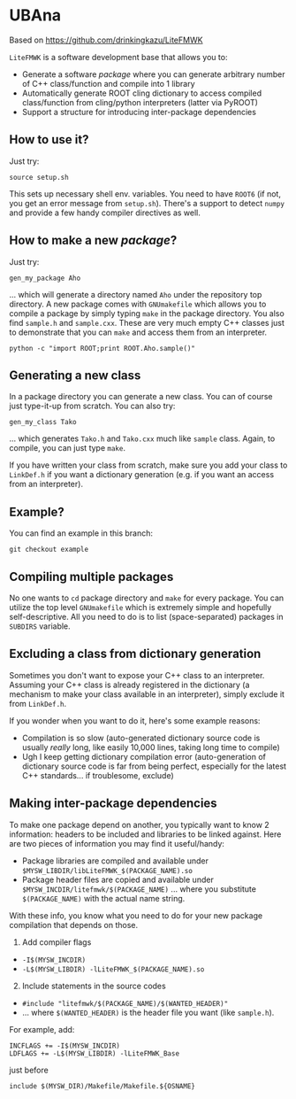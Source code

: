 # UBAna

Based on https://github.com/drinkingkazu/LiteFMWK

`LiteFMWK` is a software development base that allows you to:
* Generate a software _package_ where you can generate arbitrary number of C++ class/function and compile into 1 library
* Automatically generate ROOT cling dictionary to access compiled class/function from cling/python interpreters (latter via PyROOT)
* Support a structure for introducing inter-package dependencies

## How to use it?
Just try:
```
source setup.sh
```
This sets up necessary shell env. variables. 
You need to have `ROOT6` (if not, you get an error message from `setup.sh`).
There's a support to detect `numpy` and provide a few handy compiler directives as well.

## How to make a new _package_?
Just try:
```
gen_my_package Aho
```
... which will generate a directory named `Aho` under the repository top directory.
A new package comes with `GNUmakefile` which allows you to compile a package by simply typing `make` in the package directory.
You also find `sample.h` and `sample.cxx`. 
These are very much empty C++ classes just to demonstrate that you can `make` and access them from an interpreter.
```
python -c "import ROOT;print ROOT.Aho.sample()"
```

## Generating a new class
In a package directory you can generate a new class. You can of course just type-it-up from scratch.
You can also try:
```
gen_my_class Tako
```
... which generates `Tako.h` and `Tako.cxx` much like `sample` class.  Again, to compile, you can just type  `make`.

If you have written your class from scratch, make sure you add your class to `LinkDef.h` if you want a dictionary generation (e.g. if you want an access from an interpreter).

## Example?
You can find an example in this branch:
```
git checkout example
```

## Compiling multiple packages
No one wants to `cd` package directory and `make` for every package. You can utilize the top level `GNUmakefile` which is extremely simple and hopefully self-descriptive. All you need to do is to list (space-separated) packages in `SUBDIRS` variable.

## Excluding a class from dictionary generation
Sometimes you don't want to expose your C++ class to an interpreter.
Assuming your C++ class is already registered in the dictionary (a mechanism to make your class available in an interpreter), simply exclude it from `LinkDef.h`.

If you wonder when you want to do it, here's some example reasons:
* Compilation is so slow (auto-generated dictionary source code is usually _really_ long, like easily 10,000 lines, taking long time to compile)
* Ugh I keep getting dictionary compilation error (auto-generation of dictionary source code is far from being perfect, especially for the latest C++ standards... if troublesome, exclude)

## Making inter-package dependencies
To make one package depend on another, you typically want to know 2 information: headers to be included and libraries to be linked against.
Here are two pieces of information you may find it useful/handy:
*  Package libraries are compiled and available under `$MYSW_LIBDIR/libLiteFMWK_$(PACKAGE_NAME).so`
*  Package header files are copied and available under `$MYSW_INCDIR/litefmwk/$(PACKAGE_NAME)`
... where you substitute `$(PACKAGE_NAME)` with the actual name string.

With these info, you know what you need to do for your new package compilation that depends on those.

1. Add compiler flags
  * `-I$(MYSW_INCDIR)`
  * `-L$(MYSW_LIBDIR) -lLiteFMWK_$(PACKAGE_NAME).so`
  
2. Include statements in the source codes
  * `#include "litefmwk/$(PACKAGE_NAME)/$(WANTED_HEADER)"`
  * ... where `$(WANTED_HEADER)` is the header file you want (like `sample.h`).

For example, add:

```
INCFLAGS += -I$(MYSW_INCDIR) 
LDFLAGS += -L$(MYSW_LIBDIR) -lLiteFMWK_Base
```
just before
``` 
include $(MYSW_DIR)/Makefile/Makefile.${OSNAME} 
```

